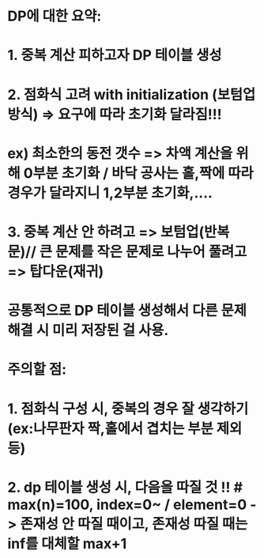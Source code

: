 # DP에 대한 요약:
# 1. 중복 계산 피하고자 DP 테이블 생성
# 2. 점화식 고려 with initialization (보텀업 방식) => 요구에 따라 초기화 달라짐!!! 
# ex) 최소한의 동전 갯수 => 차액 계산을 위해 0부분 초기화 / 바닥 공사는 홀,짝에 따라 경우가 달라지니 1,2부분 초기화,....
# 3. 중복 계산 안 하려고 => 보텀업(반복문)// 큰 문제를 작은 문제로 나누어 풀려고 => 탑다운(재귀)
# 공통적으로 DP 테이블 생성해서 다른 문제 해결 시 미리 저장된 걸 사용.

# 주의할 점:
# 1. 점화식 구성 시, 중복의 경우 잘 생각하기 (ex:나무판자 짝,홀에서 겹치는 부분 제외 등)
# 2. dp 테이블 생성 시, 다음을 따질 것 !! # max(n)=100, index=0~ / element=0 -> 존재성 안 따질 때이고, 존재성 따질 때는 inf를 대체할 max+1
